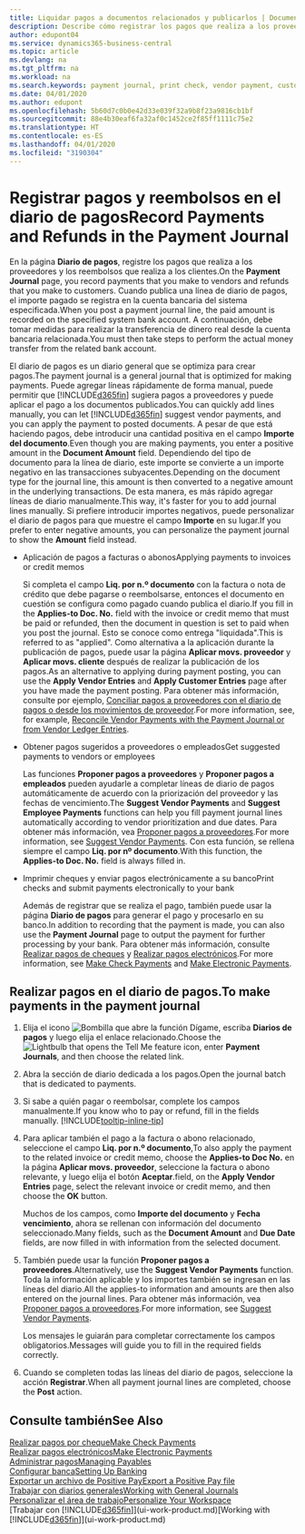```yaml
---
title: Liquidar pagos a documentos relacionados y publicarlos | Documentos de Microsoft
description: Describe cómo registrar los pagos que realiza a los proveedores y los reembolsos que realiza a los clientes.
author: edupont04
ms.service: dynamics365-business-central
ms.topic: article
ms.devlang: na
ms.tgt_pltfrm: na
ms.workload: na
ms.search.keywords: payment journal, print check, vendor payment, customer refund, creditor, debt, balance due, AP
ms.date: 04/01/2020
ms.author: edupont
ms.openlocfilehash: 5b60d7c0b0e42d33e039f32a9b8f23a9816cb1bf
ms.sourcegitcommit: 88e4b30eaf6fa32af0c1452ce2f85ff1111c75e2
ms.translationtype: HT
ms.contentlocale: es-ES
ms.lasthandoff: 04/01/2020
ms.locfileid: "3190304"
---
```

# <a name="record-payments-and-refunds-in-the-payment-journal"></a><span data-ttu-id="a1a9e-103">Registrar pagos y reembolsos en el diario de pagos</span><span class="sxs-lookup"><span data-stu-id="a1a9e-103">Record Payments and Refunds in the Payment Journal</span></span>

<span data-ttu-id="a1a9e-104">En la página **Diario de pagos**, registre los pagos que realiza a los proveedores y los reembolsos que realiza a los clientes.</span><span class="sxs-lookup"><span data-stu-id="a1a9e-104">On the **Payment Journal** page, you record payments that you make to vendors and refunds that you make to customers.</span></span> <span data-ttu-id="a1a9e-105">Cuando publica una línea de diario de pagos, el importe pagado se registra en la cuenta bancaria del sistema especificada.</span><span class="sxs-lookup"><span data-stu-id="a1a9e-105">When you post a payment journal line, the paid amount is recorded on the specified system bank account.</span></span> <span data-ttu-id="a1a9e-106">A continuación, debe tomar medidas para realizar la transferencia de dinero real desde la cuenta bancaria relacionada.</span><span class="sxs-lookup"><span data-stu-id="a1a9e-106">You must then take steps to perform the actual money transfer from the related bank account.</span></span>  

<span data-ttu-id="a1a9e-107">El diario de pagos es un diario general que se optimiza para crear pagos.</span><span class="sxs-lookup"><span data-stu-id="a1a9e-107">The payment journal is a general journal that is optimized for making payments.</span></span> <span data-ttu-id="a1a9e-108">Puede agregar líneas rápidamente de forma manual, puede permitir que [!INCLUDE[d365fin](includes/d365fin_md.md)] sugiera pagos a proveedores y puede aplicar el pago a los documentos publicados.</span><span class="sxs-lookup"><span data-stu-id="a1a9e-108">You can quickly add lines manually, you can let [!INCLUDE[d365fin](includes/d365fin_md.md)] suggest vendor payments, and you can apply the payment to posted documents.</span></span> <span data-ttu-id="a1a9e-109">A pesar de que está haciendo pagos, debe introducir una cantidad positiva en el campo **Importe del documento**.</span><span class="sxs-lookup"><span data-stu-id="a1a9e-109">Even though you are making payments, you enter a positive amount in the **Document Amount** field.</span></span> <span data-ttu-id="a1a9e-110">Dependiendo del tipo de documento para la línea de diario, este importe se convierte a un importe negativo en las transacciones subyacentes.</span><span class="sxs-lookup"><span data-stu-id="a1a9e-110">Depending on the document type for the journal line, this amount is then converted to a negative amount in the underlying transactions.</span></span> <span data-ttu-id="a1a9e-111">De esta manera, es más rápido agregar líneas de diario manualmente.</span><span class="sxs-lookup"><span data-stu-id="a1a9e-111">This way, it's faster for you to add journal lines manually.</span></span> <span data-ttu-id="a1a9e-112">Si prefiere introducir importes negativos, puede personalizar el diario de pagos para que muestre el campo **Importe** en su lugar.</span><span class="sxs-lookup"><span data-stu-id="a1a9e-112">If you prefer to enter negative amounts, you can personalize the payment journal to show the **Amount** field instead.</span></span>  

- <span data-ttu-id="a1a9e-113">Aplicación de pagos a facturas o abonos</span><span class="sxs-lookup"><span data-stu-id="a1a9e-113">Applying payments to invoices or credit memos</span></span>

    <span data-ttu-id="a1a9e-114">Si completa el campo **Liq. por n.º documento** con la factura o nota de crédito que debe pagarse o reembolsarse, entonces el documento en cuestión se configura como pagado cuando publica el diario.</span><span class="sxs-lookup"><span data-stu-id="a1a9e-114">If you fill in the **Applies-to Doc. No.** field with the invoice or credit memo that must be paid or refunded, then the document in question is set to paid when you post the journal.</span></span> <span data-ttu-id="a1a9e-115">Esto se conoce como entrega "liquidada".</span><span class="sxs-lookup"><span data-stu-id="a1a9e-115">This is referred to as "applied".</span></span> <span data-ttu-id="a1a9e-116">Como alternativa a la aplicación durante la publicación de pagos, puede usar la página **Aplicar movs. proveedor** y **Aplicar movs. cliente** después de realizar la publicación de los pagos.</span><span class="sxs-lookup"><span data-stu-id="a1a9e-116">As an alternative to applying during payment posting, you can use the **Apply Vendor Entries** and **Apply Customer Entries** page after you have made the payment posting.</span></span> <span data-ttu-id="a1a9e-117">Para obtener más información, consulte por ejemplo, [Conciliar pagos a proveedores con el diario de pagos o desde los movimientos de proveedor](payables-how-apply-purchase-transactions-manually.md).</span><span class="sxs-lookup"><span data-stu-id="a1a9e-117">For more information, see, for example, [Reconcile Vendor Payments with the Payment Journal or from Vendor Ledger Entries](payables-how-apply-purchase-transactions-manually.md).</span></span>  

- <span data-ttu-id="a1a9e-118">Obtener pagos sugeridos a proveedores o empleados</span><span class="sxs-lookup"><span data-stu-id="a1a9e-118">Get suggested payments to vendors or employees</span></span>

    <span data-ttu-id="a1a9e-119">Las funciones **Proponer pagos a proveedores** y **Proponer pagos a empleados** pueden ayudarle a completar líneas de diario de pagos automáticamente de acuerdo con la priorización del proveedor y las fechas de vencimiento.</span><span class="sxs-lookup"><span data-stu-id="a1a9e-119">The **Suggest Vendor Payments** and **Suggest Employee Payments** functions can help you fill payment journal lines automatically according to vendor prioritization and due dates.</span></span> <span data-ttu-id="a1a9e-120">Para obtener más información, vea [Proponer pagos a proveedores](payables-how-suggest-vendor-payments.md).</span><span class="sxs-lookup"><span data-stu-id="a1a9e-120">For more information, see [Suggest Vendor Payments](payables-how-suggest-vendor-payments.md).</span></span> <span data-ttu-id="a1a9e-121">Con esta función, se rellena siempre el campo **Liq. por nº documento**.</span><span class="sxs-lookup"><span data-stu-id="a1a9e-121">With this function, the **Applies-to Doc. No.** field is always filled in.</span></span>  

- <span data-ttu-id="a1a9e-122">Imprimir cheques y enviar pagos electrónicamente a su banco</span><span class="sxs-lookup"><span data-stu-id="a1a9e-122">Print checks and submit payments electronically to your bank</span></span>

    <span data-ttu-id="a1a9e-123">Además de registrar que se realiza el pago, también puede usar la página **Diario de pagos** para generar el pago y procesarlo en su banco.</span><span class="sxs-lookup"><span data-stu-id="a1a9e-123">In addition to recording that the payment is made, you can also use the **Payment Journal** page to output the payment for further processing by your bank.</span></span> <span data-ttu-id="a1a9e-124">Para obtener más información, consulte [Realizar pagos de cheques](payables-how-work-checks.md) y [Realizar pagos electrónicos](finance-make-payments-with-bank-data-conversion-service-or-sepa-credit-transfer.md#exporting-payments-to-a-bank-file).</span><span class="sxs-lookup"><span data-stu-id="a1a9e-124">For more information, see [Make Check Payments](payables-how-work-checks.md) and [Make Electronic Payments](finance-make-payments-with-bank-data-conversion-service-or-sepa-credit-transfer.md#exporting-payments-to-a-bank-file).</span></span>  

## <a name="to-make-payments-in-the-payment-journal"></a><span data-ttu-id="a1a9e-125">Realizar pagos en el diario de pagos.</span><span class="sxs-lookup"><span data-stu-id="a1a9e-125">To make payments in the payment journal</span></span>

1. <span data-ttu-id="a1a9e-126">Elija el icono ![Bombilla que abre la función Dígame](media/ui-search/search_small.png "Dígame qué desea hacer"), escriba **Diarios de pagos** y luego elija el enlace relacionado.</span><span class="sxs-lookup"><span data-stu-id="a1a9e-126">Choose the ![Lightbulb that opens the Tell Me feature](media/ui-search/search_small.png "Tell me what you want to do") icon, enter **Payment Journals**, and then choose the related link.</span></span>
2. <span data-ttu-id="a1a9e-127">Abra la sección de diario dedicada a los pagos.</span><span class="sxs-lookup"><span data-stu-id="a1a9e-127">Open the journal batch that is dedicated to payments.</span></span>
3. <span data-ttu-id="a1a9e-128">Si sabe a quién pagar o reembolsar, complete los campos manualmente.</span><span class="sxs-lookup"><span data-stu-id="a1a9e-128">If you know who to pay or refund, fill in the fields manually.</span></span> [!INCLUDE[tooltip-inline-tip](includes/tooltip-inline-tip_md.md)]
4. <span data-ttu-id="a1a9e-129">Para aplicar también el pago a la factura o abono relacionado, seleccione el campo **Liq. por n.º documento**,</span><span class="sxs-lookup"><span data-stu-id="a1a9e-129">To also apply the payment to the related invoice or credit memo, choose the **Applies-to Doc No.**</span></span> <span data-ttu-id="a1a9e-130">en la página **Aplicar movs. proveedor**, seleccione la factura o abono relevante, y luego elija el botón **Aceptar**.</span><span class="sxs-lookup"><span data-stu-id="a1a9e-130">field, on the **Apply Vendor Entries** page, select the relevant invoice or credit memo, and then choose the **OK** button.</span></span>

    <span data-ttu-id="a1a9e-131">Muchos de los campos, como **Importe del documento** y **Fecha vencimiento**, ahora se rellenan con información del documento seleccionado.</span><span class="sxs-lookup"><span data-stu-id="a1a9e-131">Many fields, such as the **Document Amount** and **Due Date** fields, are now filled in with information from the selected document.</span></span>
5. <span data-ttu-id="a1a9e-132">También puede usar la función **Proponer pagos a proveedores**.</span><span class="sxs-lookup"><span data-stu-id="a1a9e-132">Alternatively, use the **Suggest Vendor Payments** function.</span></span> <span data-ttu-id="a1a9e-133">Toda la información aplicable y los importes también se ingresan en las líneas del diario.</span><span class="sxs-lookup"><span data-stu-id="a1a9e-133">All the applies-to information and amounts are then also entered on the journal lines.</span></span> <span data-ttu-id="a1a9e-134">Para obtener más información, vea [Proponer pagos a proveedores](payables-how-suggest-vendor-payments.md).</span><span class="sxs-lookup"><span data-stu-id="a1a9e-134">For more information, see [Suggest Vendor Payments](payables-how-suggest-vendor-payments.md).</span></span>

    <span data-ttu-id="a1a9e-135">Los mensajes le guiarán para completar correctamente los campos obligatorios.</span><span class="sxs-lookup"><span data-stu-id="a1a9e-135">Messages will guide you to fill in the required fields correctly.</span></span>
6.  <span data-ttu-id="a1a9e-136">Cuando se completen todas las líneas del diario de pagos, seleccione la acción **Registrar**.</span><span class="sxs-lookup"><span data-stu-id="a1a9e-136">When all payment journal lines are completed, choose the **Post** action.</span></span>

## <a name="see-also"></a><span data-ttu-id="a1a9e-137">Consulte también</span><span class="sxs-lookup"><span data-stu-id="a1a9e-137">See Also</span></span>
[<span data-ttu-id="a1a9e-138">Realizar pagos por cheque</span><span class="sxs-lookup"><span data-stu-id="a1a9e-138">Make Check Payments</span></span>](payables-how-work-checks.md)  
[<span data-ttu-id="a1a9e-139">Realizar pagos electrónicos</span><span class="sxs-lookup"><span data-stu-id="a1a9e-139">Make Electronic Payments</span></span>](finance-make-payments-with-bank-data-conversion-service-or-sepa-credit-transfer.md#exporting-payments-to-a-bank-file)  
[<span data-ttu-id="a1a9e-140">Administrar pagos</span><span class="sxs-lookup"><span data-stu-id="a1a9e-140">Managing Payables</span></span>](payables-manage-payables.md)  
[<span data-ttu-id="a1a9e-141">Configurar banca</span><span class="sxs-lookup"><span data-stu-id="a1a9e-141">Setting Up Banking</span></span>](bank-setup-banking.md)  
[<span data-ttu-id="a1a9e-142">Exportar un archivo de Positive Pay</span><span class="sxs-lookup"><span data-stu-id="a1a9e-142">Export a Positive Pay file</span></span>](finance-how-positive-pay.md)  
[<span data-ttu-id="a1a9e-143">Trabajar con diarios generales</span><span class="sxs-lookup"><span data-stu-id="a1a9e-143">Working with General Journals</span></span>](ui-work-general-journals.md)  
[<span data-ttu-id="a1a9e-144">Personalizar el área de trabajo</span><span class="sxs-lookup"><span data-stu-id="a1a9e-144">Personalize Your Workspace</span></span>](ui-personalization-user.md)  
<span data-ttu-id="a1a9e-145">[Trabajar con [!INCLUDE[d365fin](includes/d365fin_md.md)]](ui-work-product.md)</span><span class="sxs-lookup"><span data-stu-id="a1a9e-145">[Working with [!INCLUDE[d365fin](includes/d365fin_md.md)]](ui-work-product.md)</span></span>  

